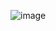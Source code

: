 ![image](https://github.com/wolaile08/BCryptDecode/assets/34413252/f1752b16-c5b8-409a-94c4-36ce4e6f47ee)
